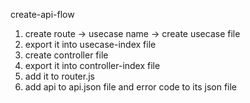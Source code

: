 create-api-flow

1. create route -> usecase name -> create usecase file
2. export it into usecase-index file
3. create controller file 
4. export it into controller-index file
5. add it to router.js
6. add api to api.json file and error code to its json file
